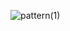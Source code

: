 ![pattern(1)](https://github.com/wdeus/bertoti/assets/111614619/62d65515-b556-4c0b-ad5b-b2a9c18142f6)
